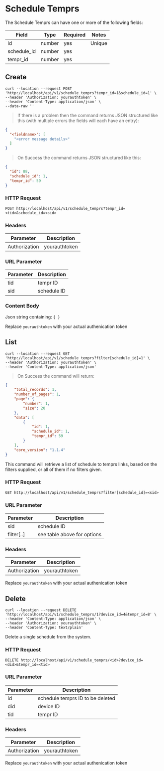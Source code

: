 # Schedule Temprs

The Schedule Temprs can have one or more of the following fields:

Field | Type | Required | Notes
----- | ---- | -------- | -----
id  | number | yes | Unique
schedule_id | number | yes | 
tempr_id | number | yes | 

[//]:#(*****************************************************************************)

## Create

```shell
curl --location --request POST 'http://localhost/api/v1/schedule_temprs?tempr_id=1&schedule_id=1' \
--header 'Authorization: yourauthtoken' \
--header 'Content-Type: application/json' \
--data-raw ''
```

> If there is a problem then the command returns JSON structured like this (with multiple errors the fields will each have an entry):

```json
{
  "<fieldname>": [
  	"<error message details>"
  ]
}
```

> On Success the command returns JSON structured like this:

```json
{
  "id": 88,
  "schedule_id": 1,
  "tempr_id": 59
}
```

### HTTP Request

`POST http://localhost/api/v1/schedule_temprs?tempr_id=<tid>&schedule_id=<sid>`

### Headers

Parameter | Description
--------- | -----------
Authorization | yourauthtoken

### URL Parameter

Parameter | Description
--------- | -----------
tid | tempr ID
sid | schedule ID

### Content Body

Json string containing:
`
	{
	}
`

<aside class="notice">Replace <code>yourauthtoken</code> with your actual authenication token</aside>



[//]:#(*****************************************************************************)

## List

```shell
curl --location --request GET 'http://localhost/api/v1/schedule_temprs?filter[schedule_id]=1' \
--header 'Authorization: yourauthtoken' \
--header 'Content-Type: application/json'
```

> On Success the command will return:

```json
{
    "total_records": 1,
    "number_of_pages": 1,
    "page": {
        "number": 1,
        "size": 20
    },
    "data": [
        {
            "id": 1,
            "schedule_id": 1,
            "tempr_id": 59
        }
    ],
    "core_version": "1.1.4"
}
```

This command will retrieve a list of schedule to temprs links, based on the filters supplied, or all of them if no filters given.

### HTTP Request

`GET http://localhost/api/v1/schedule_temprs?filter[schedule_id]=<sid>`

### URL Parameter

Parameter | Description
--------- | -----------
sid | schedule ID
filter[..] | see table above for options

### Headers

Parameter | Description
--------- | -----------
Authorization | yourauthtoken

<aside class="notice">Replace <code>yourauthtoken</code> with your actual authenication token</aside>




[//]:#(*****************************************************************************)

## Delete

```shell
curl --location --request DELETE 'http://localhost/api/v1/schedule_temprs/1?device_id=4&tempr_id=8' \
--header 'Content-Type: application/json' \
--header 'Authorization: yourauthtoken' \
--header 'Content-Type: text/plain'
```

Delete a single schedule from the system.

### HTTP Request

`DELETE http://localhost/api/v1/schedule_temprs/<id>?device_id=<did>&tempr_id=<tid>`

### URL Parameter

Parameter | Description
--------- | -----------
id | schedule temprs ID to be deleted
did | device ID
tid | tempr ID

### Headers

Parameter | Description
--------- | -----------
Authorization | yourauthtoken

<aside class="notice">Replace <code>yourauthtoken</code> with your actual authenication token</aside>

